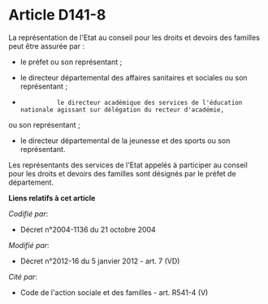 # Article D141-8

La représentation de l'Etat au conseil pour les droits et devoirs des familles peut être assurée par :

- le préfet ou son représentant ;

- le directeur départemental des affaires sanitaires et sociales ou son représentant ;

-               le directeur académique des services de l'éducation nationale agissant sur délégation du recteur d'académie,
ou son représentant ;

- le directeur départemental de la jeunesse et des sports ou son représentant. 

Les représentants des services de l'Etat appelés à participer au conseil pour les droits et devoirs des familles sont
désignés par le préfet de département.

**Liens relatifs à cet article**

_Codifié par_:

  - Décret n°2004-1136 du 21 octobre 2004

_Modifié par_:

  - Décret n°2012-16 du 5 janvier 2012 - art. 7 (VD)

_Cité par_:

  - Code de l'action sociale et des familles - art. R541-4 (V)
